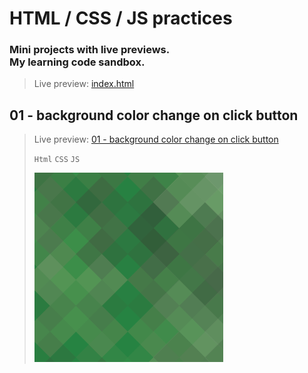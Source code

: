 # HTML / CSS / JS practices
### Mini projects with live previews. <br>My learning code sandbox. <br>
> Live preview: [index.html](https://juodindre.github.io/html-css-js-practices/)

## 01 - background color change on click button
> Live preview: [01 - background color change on click button](https://juodindre.github.io/html-css-js-practices/01_Background_color_change_on_click_button/index.html)
>
> `Html` `CSS` `JS`
>
>![01 project screenshot](https://github.com/indre-juodziukynaite/html-css-js-practices/blob/main/01_Background_color_change_on_click_button/images/01.png)
